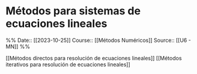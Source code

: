 # Métodos para sistemas de ecuaciones lineales

%%
Date:: [[2023-10-25]]
Course:: [[Métodos Numéricos]]
Source:: [[U6 - MN]]
%%


[[Métodos directos para resolución de ecuaciones lineales]]
[[Métodos iterativos para resolución de ecuaciones lineales]]